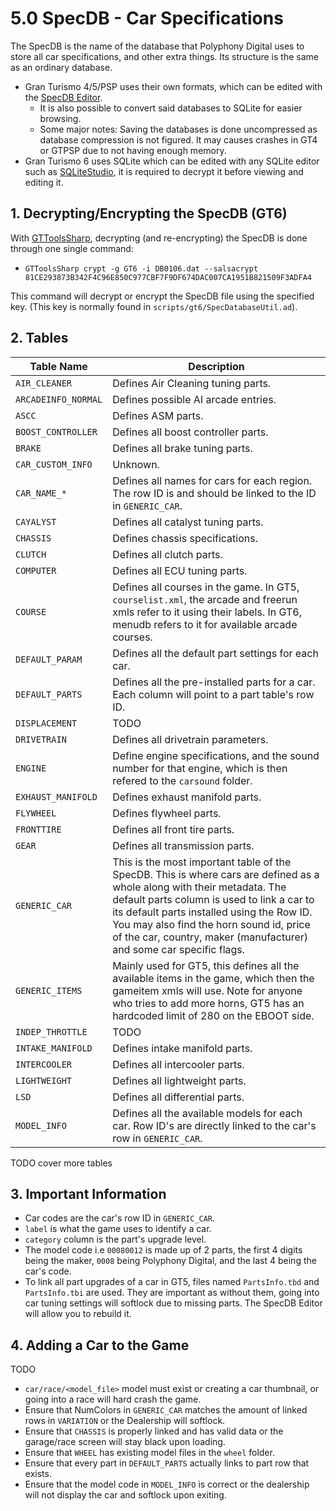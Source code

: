 # 5.0 SpecDB - Car Specifications
The SpecDB is the name of the database that Polyphony Digital uses to store all car specifications, and other extra things. 
Its structure is the same as an ordinary database.

* Gran Turismo 4/5/PSP uses their own formats, which can be edited with the [SpecDB Editor](https://github.com/Nenkai/GT-SpecDB-Editor). 
  * It is also possible to convert said databases to SQLite for easier browsing.
  * Some major notes: Saving the databases is done uncompressed as database compression is not figured. It may causes crashes in GT4 or GTPSP due to not having enough memory.
* Gran Turismo 6 uses SQLite which can be edited with any SQLite editor such as [SQLiteStudio](https://sqlitestudio.pl/), it is required to decrypt it before viewing and editing it.

## 1. Decrypting/Encrypting the SpecDB (GT6)
With [GTToolsSharp](https://github.com/Nenkai/GTToolsSharp), decrypting (and re-encrypting) the SpecDB is done through one single command:
* `GTToolsSharp crypt -g GT6 -i DB0106.dat --salsacrypt 81CE293873B342F4C96E850C977CBF7F9DF674DAC007CA1951B821509F3ADFA4`

This command will decrypt or encrypt the SpecDB file using the specified key. (This key is normally found in `scripts/gt6/SpecDatabaseUtil.ad`).

## 2. Tables

Table Name| Description
------------ | ------------- | 
`AIR_CLEANER` | Defines Air Cleaning tuning parts.
`ARCADEINFO_NORMAL` | Defines possible AI arcade entries.
`ASCC` | Defines ASM parts.
`BOOST_CONTROLLER` | Defines all boost controller parts.
`BRAKE` | Defines all brake tuning parts.
`CAR_CUSTOM_INFO` | Unknown.
`CAR_NAME_*` | Defines all names for cars for each region. The row ID is and should be linked to the ID in `GENERIC_CAR`.
`CAYALYST` | Defines all catalyst tuning parts.
`CHASSIS` | Defines chassis specifications.
`CLUTCH` | Defines all clutch parts.
`COMPUTER` | Defines all ECU tuning parts.
`COURSE` | Defines all courses in the game. In GT5, `courselist.xml`, the arcade and freerun xmls refer to it using their labels. In GT6, menudb refers to it for available arcade courses.
`DEFAULT_PARAM`| Defines all the default part settings for each car.
`DEFAULT_PARTS` | Defines all the pre-installed parts for a car. Each column will point to a part table's row ID.
`DISPLACEMENT` | TODO
`DRIVETRAIN` | Defines all drivetrain parameters.
`ENGINE` | Define engine specifications, and the sound number for that engine, which is then refered to the `carsound` folder.
`EXHAUST_MANIFOLD` | Defines exhaust manifold parts.
`FLYWHEEL` | Defines flywheel parts.
`FRONTTIRE` | Defines all front tire parts.
`GEAR` | Defines all transmission parts.
`GENERIC_CAR` | This is the most important table of the SpecDB. This is where cars are defined as a whole along with their metadata. The default parts column is used to link a car to its default parts installed using the Row ID. You may also find the horn sound id, price of the car, country, maker (manufacturer) and some car specific flags.
`GENERIC_ITEMS` | Mainly used for GT5, this defines all the available items in the game, which then the gameitem xmls will use. Note for anyone who tries to add more horns, GT5 has an hardcoded limit of 280 on the EBOOT side.
`INDEP_THROTTLE` | TODO
`INTAKE_MANIFOLD` | Defines intake manifold parts.
`INTERCOOLER` |  Defines all intercooler parts.
`LIGHTWEIGHT` | Defines all lightweight parts.
`LSD` | Defines all differential parts.
`MODEL_INFO` | Defines all the available models for each car. Row ID's are directly linked to the car's row in `GENERIC_CAR`.

TODO cover more tables

## 3. Important Information
* Car codes are the car's row ID in `GENERIC_CAR`.
* `label` is what the game uses to identify a car.
* `category` column is the part's upgrade level. 
* The model code i.e `00080012` is made up of 2 parts, the first 4 digits being the maker, `0008` being Polyphony Digital, and the last 4 being the car's code.
* To link all part upgrades of a car in GT5, files named `PartsInfo.tbd` and `PartsInfo.tbi` are used. They are important as without them, going into car tuning settings will softlock due to missing parts. The SpecDB Editor will allow you to rebuild it.

## 4. Adding a Car to the Game
TODO

* `car/race/<model_file>` model must exist or creating a car thumbnail, or going into a race will hard crash the game.
* Ensure that NumColors in `GENERIC_CAR` matches the amount of linked rows in `VARIATION` or the Dealership will softlock.
* Ensure that `CHASSIS` is properly linked and has valid data or the garage/race screen will stay black upon loading.
* Ensure that `WHEEL` has existing model files in the `wheel` folder.
* Ensure that every part in `DEFAULT_PARTS` actually links to part row that exists.
* Ensure that the model code in `MODEL_INFO` is correct or the dealership will not display the car and softlock upon exiting.
